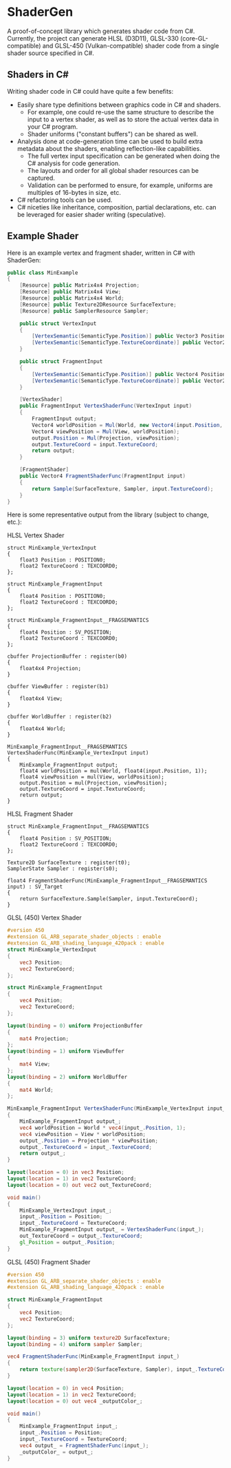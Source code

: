 # ShaderGen

A proof-of-concept library which generates shader code from C#. Currently, the project can generate HLSL (D3D11), GLSL-330 (core-GL-compatible) and GLSL-450 (Vulkan-compatible) shader code from a single shader source specified in C#.

## Shaders in C#

Writing shader code in C# could have quite a few benefits:

* Easily share type definitions between graphics code in C# and shaders.
  * For example, one could re-use the same structure to describe the input to a vertex shader, as well as to store the actual vertex data in your C# program.
  * Shader uniforms ("constant buffers") can be shared as well.
* Analysis done at code-generation time can be used to build extra metadata about the shaders, enabling reflection-like capabilities.
  * The full vertex input specification can be generated when doing the C# analysis for code generation.
  * The layouts and order for all global shader resources can be captured.
  * Validation can be performed to ensure, for example, uniforms are multiples of 16-bytes in size, etc.
* C# refactoring tools can be used.
* C# niceties like inheritance, composition, partial declarations, etc. can be leveraged for easier shader writing (speculative).

## Example Shader

Here is an example vertex and fragment shader, written in C# with ShaderGen:

```C#
public class MinExample
{
    [Resource] public Matrix4x4 Projection;
    [Resource] public Matrix4x4 View;
    [Resource] public Matrix4x4 World;
    [Resource] public Texture2DResource SurfaceTexture;
    [Resource] public SamplerResource Sampler;

    public struct VertexInput
    {
        [VertexSemantic(SemanticType.Position)] public Vector3 Position;
        [VertexSemantic(SemanticType.TextureCoordinate)] public Vector2 TextureCoord;
    }

    public struct FragmentInput
    {
        [VertexSemantic(SemanticType.Position)] public Vector4 Position;
        [VertexSemantic(SemanticType.TextureCoordinate)] public Vector2 TextureCoord;
    }

    [VertexShader]
    public FragmentInput VertexShaderFunc(VertexInput input)
    {
        FragmentInput output;
        Vector4 worldPosition = Mul(World, new Vector4(input.Position, 1));
        Vector4 viewPosition = Mul(View, worldPosition);
        output.Position = Mul(Projection, viewPosition);
        output.TextureCoord = input.TextureCoord;
        return output;
    }

    [FragmentShader]
    public Vector4 FragmentShaderFunc(FragmentInput input)
    {
        return Sample(SurfaceTexture, Sampler, input.TextureCoord);
    }
}
```

Here is some representative output from the library (subject to change, etc.):

HLSL Vertex Shader
```HLSL
struct MinExample_VertexInput
{
    float3 Position : POSITION0;
    float2 TextureCoord : TEXCOORD0;
};

struct MinExample_FragmentInput
{
    float4 Position : POSITION0;
    float2 TextureCoord : TEXCOORD0;
};

struct MinExample_FragmentInput__FRAGSEMANTICS
{
    float4 Position : SV_POSITION;
    float2 TextureCoord : TEXCOORD0;
};

cbuffer ProjectionBuffer : register(b0)
{
    float4x4 Projection;
}

cbuffer ViewBuffer : register(b1)
{
    float4x4 View;
}

cbuffer WorldBuffer : register(b2)
{
    float4x4 World;
}

MinExample_FragmentInput__FRAGSEMANTICS VertexShaderFunc(MinExample_VertexInput input)
{
    MinExample_FragmentInput output;
    float4 worldPosition = mul(World, float4(input.Position, 1));
    float4 viewPosition = mul(View, worldPosition);
    output.Position = mul(Projection, viewPosition);
    output.TextureCoord = input.TextureCoord;
    return output;
}
```

HLSL Fragment Shader
```HLSL
struct MinExample_FragmentInput__FRAGSEMANTICS
{
    float4 Position : SV_POSITION;
    float2 TextureCoord : TEXCOORD0;
};

Texture2D SurfaceTexture : register(t0);
SamplerState Sampler : register(s0);

float4 FragmentShaderFunc(MinExample_FragmentInput__FRAGSEMANTICS input) : SV_Target
{
    return SurfaceTexture.Sample(Sampler, input.TextureCoord);
}
```

GLSL (450) Vertex Shader
```GLSL
#version 450
#extension GL_ARB_separate_shader_objects : enable
#extension GL_ARB_shading_language_420pack : enable
struct MinExample_VertexInput
{
    vec3 Position;
    vec2 TextureCoord;
};

struct MinExample_FragmentInput
{
    vec4 Position;
    vec2 TextureCoord;
};

layout(binding = 0) uniform ProjectionBuffer
{
    mat4 Projection;
};
layout(binding = 1) uniform ViewBuffer
{
    mat4 View;
};
layout(binding = 2) uniform WorldBuffer
{
    mat4 World;
};

MinExample_FragmentInput VertexShaderFunc(MinExample_VertexInput input_)
{
    MinExample_FragmentInput output_;
    vec4 worldPosition = World * vec4(input_.Position, 1);
    vec4 viewPosition = View * worldPosition;
    output_.Position = Projection * viewPosition;
    output_.TextureCoord = input_.TextureCoord;
    return output_;
}

layout(location = 0) in vec3 Position;
layout(location = 1) in vec2 TextureCoord;
layout(location = 0) out vec2 out_TextureCoord;

void main()
{
    MinExample_VertexInput input_;
    input_.Position = Position;
    input_.TextureCoord = TextureCoord;
    MinExample_FragmentInput output_ = VertexShaderFunc(input_);
    out_TextureCoord = output_.TextureCoord;
    gl_Position = output_.Position;
}
```

GLSL (450) Fragment Shader
```GLSL
#version 450
#extension GL_ARB_separate_shader_objects : enable
#extension GL_ARB_shading_language_420pack : enable

struct MinExample_FragmentInput
{
    vec4 Position;
    vec2 TextureCoord;
};

layout(binding = 3) uniform texture2D SurfaceTexture;
layout(binding = 4) uniform sampler Sampler;

vec4 FragmentShaderFunc(MinExample_FragmentInput input_)
{
    return texture(sampler2D(SurfaceTexture, Sampler), input_.TextureCoord);
}

layout(location = 0) in vec4 Position;
layout(location = 1) in vec2 TextureCoord;
layout(location = 0) out vec4 _outputColor_;

void main()
{
    MinExample_FragmentInput input_;
    input_.Position = Position;
    input_.TextureCoord = TextureCoord;
    vec4 output_ = FragmentShaderFunc(input_);
    _outputColor_ = output_;
}
```